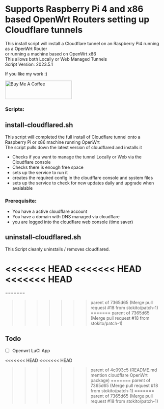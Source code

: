 # Supports Raspberry Pi 4 and x86 based OpenWrt Routers setting up Cloudflare tunnels

This install script will install a Cloudflare tunnel on an Raspberry Pi4 running as a OpenWrt Router\
or running a machine based on OpenWrt x86\
This allows both Locally or Web Managed Tunnels\
Script Version: 2023.5.1

If you like my work :)

<a href="https://www.buymeacoffee.com/r6zt79njh5m" target="_blank"> <img src="https://cdn.buymeacoffee.com/buttons/v2/default-yellow.png" alt="Buy Me A Coffee" style="height: 60px !important;width: 217px !important;" > </a>

### Scripts:



## install-cloudflared.sh
This script will completed the full install of Cloudflare tunnel onto a Raspberry Pi or x86 machine running OpenWrt\
The script pulls down the latest version of cloudflared and installs it
- Checks if you want to manage the tunnel Locally or Web via the Cloudflare console 
- Checks there is enough free space
- sets up the service to run it 
- creates the required config in the cloudflare console and  system files
- sets up the service to check for new updates daily and upgrade when avaialable

### Prerequisite:
- You have a active cloudflare account
- You have a domain with DNS managed via cloudflare
- you are logged into the cloudflare web console (time saver)


## uninstall-cloudflared.sh
This Script cleanly uninstalls / removes cloudflared.

<<<<<<< HEAD
<<<<<<< HEAD
<<<<<<< HEAD
=======
=======
>>>>>>> parent of 7365d65 (Merge pull request #18 from stokito/patch-1)
=======
>>>>>>> parent of 7365d65 (Merge pull request #18 from stokito/patch-1)

## Todo

* [ ] Openwrt LuCI App


<<<<<<< HEAD
<<<<<<< HEAD
>>>>>>> parent of 4c093c5 (README.md mention cloudflare OpenWrt package)
=======
>>>>>>> parent of 7365d65 (Merge pull request #18 from stokito/patch-1)
=======
>>>>>>> parent of 7365d65 (Merge pull request #18 from stokito/patch-1)
